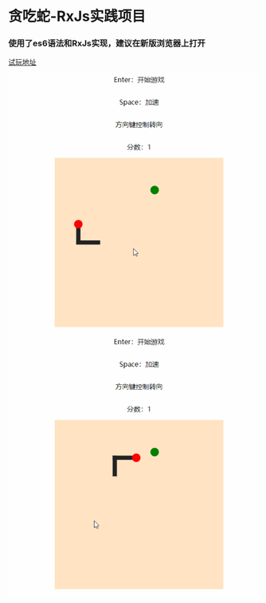 # 贪吃蛇-RxJs实践项目

### 使用了es6语法和RxJs实现，建议在新版浏览器上打开

[试玩地址](https://hoifong.github.io/rxjs-snake)

![预览1](./gif/snake.gif)
![预览2](./gif/snake1.gif)